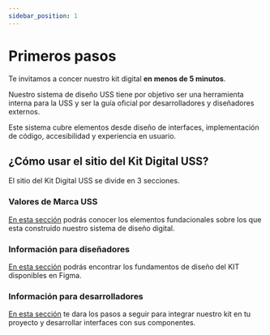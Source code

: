 ```yaml
---
sidebar_position: 1
---
```



# Primeros pasos

Te invitamos a concer nuestro kit digital **en menos de 5 minutos**.


Nuestro sistema de diseño USS tiene por objetivo ser una herramienta interna para la USS y ser la guía oficial por desarrolladores y diseñadores externos. 

Este sistema cubre elementos desde diseño de interfaces, implementación de código, accesibilidad y experiencia en usuario.


## ¿Cómo usar el sitio del Kit Digital USS?


El sitio del Kit Digital USS se divide en 3 secciones.

### Valores de Marca USS

[En esta sección](/docs/category/valores-de-marca) podrás conocer los elementos fundacionales sobre los que esta construido nuestro sistema de diseño digital.


### Información para diseñadores


[En esta sección](/docs/category/diseño) podrás encontrar los fundamentos de diseño del KIT disponibles en Figma.


### Información para desarrolladores

[En esta sección](/docs/category/desarrolladores) te dara los pasos a seguir para integrar nuestro kit en tu proyecto y desarrollar interfaces con sus componentes.